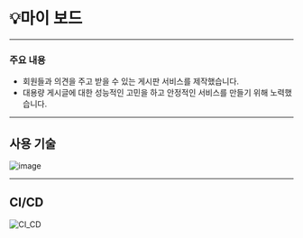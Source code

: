 # 💡마이 보드

---

### 주요 내용
* 회원들과 의견을 주고 받을 수 있는 게시판 서비스를 제작했습니다.  
* 대용량 게시글에 대한 성능적인 고민을 하고 안정적인 서비스를 만들기 위해 노력했습니다.

---

## 사용 기술

![image](https://github.com/jm0514/Algorithm_coding_test/assets/94179449/fbd92b2c-6dd3-4339-91b8-6ee09b9073ca)

---

## CI/CD

![CI_CD](https://github.com/jm0514/Algorithm_coding_test/assets/94179449/7c27d919-e673-494a-b02d-a494c5a09222)